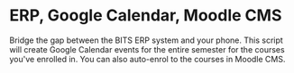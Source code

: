 # ERP, Google Calendar, Moodle CMS

Bridge the gap between the BITS ERP system and your phone. This script will create Google Calendar events for the entire semester for the courses you've enrolled in. You can also auto-enrol to the courses in Moodle CMS.
